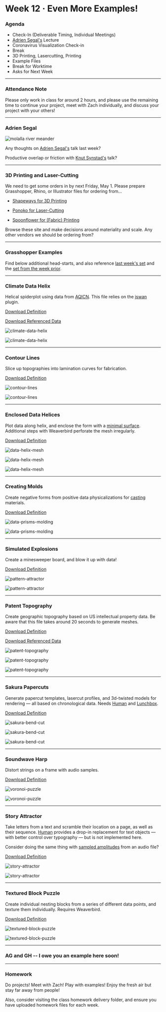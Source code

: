 # Week 12 · Even More Examples!

### Agenda

- Check-In (Deliverable Timing, Individual Meetings)
- [Adrien Segal's](https://www.adriensegal.com) Lecture
- Coronavirus Visualization Check-in
- Break
- 3D Printing, Lasercutting, Printing
- Example Files
- Break for Worktime
- Asks for Next Week

-----

### Attendance Note

Please only work in class for around 2 hours, and please use the remaining time to continue your project, meet with Zach individually, and discuss your project with your others! 

---

### Adrien Segal

![molalla river meander](https://static.wixstatic.com/media/9dd02e_66c469588578acbac498ff31a3f9aa54.jpg/v1/fill/w_915,h_400,al_c,q_85,usm_0.66_1.00_0.01/Top%2BMolalla%2Bcontrast.jpg)

Any thoughts on [Adrien Segal's](https://www.adriensegal.com) talk last week? 

Productive overlap or friction with [Knut Synstad's](http://knutsynstad.com) talk? 

----

### 3D Printing and Laser-Cutting

We need to get some orders in by next Friday, May 1. Please prepare Grasshopper, Rhino, or Illustrator files for ordering from...

- [Shapeways for 3D Printing](https://www.shapeways.com)

- [Ponoko for Laser-Cutting](https://www.ponoko.com)

- [Spoonflower for (Fabric) Printing](https://www.shapeways.com)

Browse these site and make decisions around materiality and scale. Any other vendors we should be ordering from?

-----


### Grasshopper Examples

Find below additional head-starts, and also reference [last week's set](../week11/README.md) and the [set from the week prior](../week10/README.md).

---

### Climate Data Helix

Helical spiderplot using data from [AQICN](https://aqicn.org/data-platform/covid19). This file relies on the [jswan](https://www.food4rhino.com/app/jswan) plugin.

[Download Definition](climate-data-helix-definition.gh)

[Download Referenced Data](waqi-covid19-airqualitydata-2020.csv)

![climate-data-helix](climate-data-helix-screenshot.png)

![climate-data-helix](climate-data-helix-grasshopper.png)

-----

### Contour Lines

Slice up topographies into lamination curves for fabrication.

[Download Definition](contour-lines-definition.gh)

![contour-lines](contour-lines-screenshot.png)

![contour-lines](contour-lines-grasshopper.png)

-----

### Enclosed Data Helices

Plot data along helix, and enclose the form with a [minimal surface](https://en.wikipedia.org/wiki/Minimal_surface). Additional steps with Weaverbird perforate the mesh irregularly.

[Download Definition](data-helix-mesh-definition.gh)

![data-helix-mesh](data-helix-mesh-screenshot.png)

![data-helix-mesh](data-helix-mesh-grasshopper.png)

![data-helix-mesh](data-helix-mesh-render.png)

-----

### Creating Molds

Create negative forms from positive data physicalizations for [casting](https://en.wikipedia.org/wiki/Molding_(process)) materials.

[Download Definition](data-prisms-molding-definition.gh)

![data-prisms-molding](data-prisms-molding-screenshot.png)

![data-prisms-molding](data-prisms-molding-grasshopper.png)

-----

### Simulated Explosions

Create a minesweeper board, and blow it up with data!

[Download Definition](minesweeper-definition.gh)

![pattern-attractor](minesweeper-screenshot.png)

![pattern-attractor](minesweeper-grasshopper.png)

-----

### Patent Topography

Create geographic topography based on US intellectual property data. Be aware that this file takes around 20 seconds to generate meshes.

[Download Definition](patent-topography-definition.gh)

[Download Referenced Data](data.csv)

![patent-topography](patent-topography-screenshot.png)

![patent-topography](patent-topography-grasshopper.png)

![patent-topography](patent-topography-render.png)

-----

### Sakura Papercuts

Generate papercut templates, lasercut profiles, and 3d-twisted models for rendering — all based on chronological data. Needs [Human](https://www.food4rhino.com/app/human) and [Lunchbox](https://www.food4rhino.com/app/lunchbox#).

[Download Definition](sakura-bend-cut-definition.gh)

![sakura-bend-cut](sakura-bend-cut-screenshot.png)

![sakura-bend-cut](sakura-bend-cut-grasshopper.png)

![sakura-bend-cut](sakura-bend-cut-render.png)

-----

### Soundwave Harp

Distort strings on a frame with audio samples.

[Download Definition](soundwave-harp-definition.gh)

![voronoi-puzzle](soundwave-harp-screenshot.png)

![voronoi-puzzle](soundwave-harp-grasshopper.png)

-----


### Story Attractor

Take letters from a text and scramble their location on a page, as well as their sequence. [Human](https://www.food4rhino.com/app/human) provides a drop-in replacement for text objects — with better control over typography — but is not implemented here. 

Consider doing the same thing with [sampled amplitudes](https://github.com/zachpino/digidev-s18/blob/master/week09/README.md) from an audio file?

[Download Definition](story-attractor-definition.gh)

![story-attractor](story-attractor-screenshot.png)

![story-attractor](story-attractor-grasshopper.png)

-----

### Textured Block Puzzle

Create individual nesting blocks from a series of different data points, and texture them individually. Requires Weaverbird.

[Download Definition](textured-block-puzzle-definition.gh)

![textured-block-puzzle](textured-block-puzzle-screenshot.png)

![textured-block-puzzle](textured-block-puzzle-grasshopper.png)

----

### AG and GH -- I owe you an example here soon!

-----

### Homework

Do projects! Meet with Zach! Play with examples! Enjoy the fresh air but stay far away from people! 

Also, consider visiting the class homework delivery folder, and ensure you have uploaded homework files for each week. 